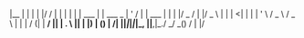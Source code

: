 |__ | | | | |/ / | | | |
| | ___ | | ___ _ | ' / | | ___ | |
| |/ _ / | |/ _ \ | | | <| | | | ' \ / _ \ / _ \ |
| | / (| | __/ || | . \ || | |) | () | /|
||_|_|_|_|_, ||__,|_./ _/ _()
/ |
|/
